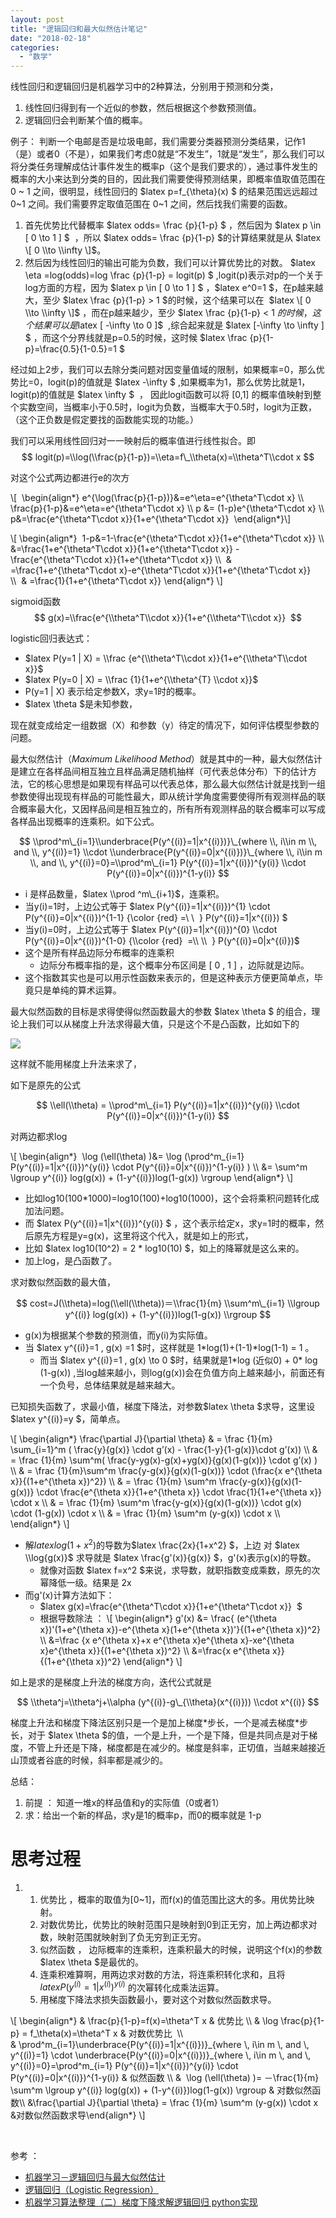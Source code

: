 ```yaml
---
layout: post
title: "逻辑回归和最大似然估计笔记"
date: "2018-02-18"
categories: 
  - "数学"
---
```


线性回归和逻辑回归是机器学习中的2种算法，分别用于预测和分类，

1. 线性回归得到有一个近似的参数，然后根据这个参数预测值。
2. 逻辑回归会判断某个值的概率。

例子： 判断一个电邮是否是垃圾电邮，我们需要分类器预测分类结果，记作1（是）或者0（不是），如果我们考虑0就是“不发生”，1就是“发生”，那么我们可以将分类任务理解成估计事件发生的概率p（这个是我们要求的），通过事件发生的概率的大小来达到分类的目的，因此我们需要使得预测结果，即概率值取值范围在 0 ~ 1 之间，很明显，线性回归的 $latex p=f\_{\\theta}(x) $ 的结果范围远远超过 0~1 之间。我们需要界定取值范围在 0~1 之间，然后找我们需要的函数。

1. 首先优势比代替概率 $latex odds= \\frac {p}{1-p} $ ，然后因为 $latex p \\in \[ 0 \\to 1 \] $  ，所以 $latex odds= \\frac {p}{1-p} $的计算结果就是从 $latex \[ 0 \\to \\infty \]$。
2. 然后因为线性回归的输出可能为负数，我们可以计算优势比的对数。 $latex \\eta =log(odds)=log \\frac {p}{1-p} = logit(p) $ ,logit(p)表示对p的一个关于log方面的方程，因为 $latex p \\in \[ 0 \\to 1 \] $ ，$latex e^0=1 $，在p越来越大，至少 $latex \\frac {p}{1-p} > 1 $的时候，这个结果可以在  $latex \[ 0 \\to \\infty \]$ ，而在p越来越少，至少 $latex \\frac {p}{1-p} < 1 $的时候，这个结果可以是$latex \[ -\\infty \\to 0 \]$  ,综合起来就是 $latex \[-\\infty \\to \\infty \] $ ，而这个分界线就是p=0.5的时候，这时候 $latex \\frac {p}{1-p}=\\frac{0.5}{1-0.5}=1 $

经过如上2步，我们可以去除分类问题对因变量值域的限制，如果概率=0，那么优势比=0，logit(p)的值就是 $latex -\\infty $ ,如果概率为1，那么优势比就是1，logit(p)的值就是 $latex \\infty $  ， 因此logit函数可以将 \[0,1\] 的概率值映射到整个实数空间，当概率小于0.5时，logit为负数，当概率大于0.5时，logit为正数，（这个正负数是假定要找的函数能实现的功能。）

我们可以采用线性回归对一一映射后的概率值进行线性拟合。即 $$ logit(p)=\\log(\\frac{p}{1-p})=\\eta=f\_\\theta(x)=\\theta^T\\cdot x $$

对这个公式两边都进行e的次方

\\\[  \\begin{align\*} e^{\\log(\\frac{p}{1-p})}&=e^\\eta=e^{\\theta^T\\cdot x} \\\\  \\frac{p}{1-p}&=e^\\eta=e^{\\theta^T\\cdot x} \\\\ p &= (1-p)e^{\\theta^T\\cdot x} \\\\ p&=\\frac{e^{\\theta^T\\cdot x}}{1+e^{\\theta^T\\cdot x}}  \\end{align\*}\\\]

\\\[ \\begin{align\*}  1-p&=1-\\frac{e^{\\theta^T\\cdot x}}{1+e^{\\theta^T\\cdot x}} \\\\ &=\\frac{1+e^{\\theta^T\\cdot x}}{1+e^{\\theta^T\\cdot x}} - \\frac{e^{\\theta^T\\cdot x}}{1+e^{\\theta^T\\cdot x}} \\\\  & =\\frac{1+e^{\\theta^T\\cdot x}-e^{\\theta^T\\cdot x}}{1+e^{\\theta^T\\cdot x}} \\\\  & =\\frac{1}{1+e^{\\theta^T\\cdot x}} \\end{align\*} \\\]

sigmoid函数 $$ g(x)=\\frac{e^{\\theta^T\\cdot x}}{1+e^{\\theta^T\\cdot x}}  $$

logistic回归表达式：

- $latex P(y=1 | X) = \\frac {e^{\\theta^T\\cdot x}}{1+e^{\\theta^T\\cdot x}}$
- $latex P(y=0 | X) = \\frac {1}{1+e^{\\theta^{T} \\cdot x}}$
- P(y=1 | X) 表示给定参数X，求y=1时的概率。
- $latex \\theta $是未知参数，

现在就变成给定一组数据（X）和参数（y）待定的情况下，如何评估模型参数的问题。

最大似然估计（_Maximum Likelihood Method_）就是其中的一种，最大似然估计是建立在各样品间相互独立且样品满足随机抽样（可代表总体分布）下的估计方法，它的核心思想是如果现有样品可以代表总体，那么最大似然估计就是找到一组参数使得出现现有样品的可能性最大，即从统计学角度需要使得所有观测样品的联合概率最大化，又因样品间是相互独立的，所有所有观测样品的联合概率可以写成各样品出现概率的连乘积。如下公式。

$$ \\prod^m\_{i=1}\\underbrace{P(y^{(i)}=1|x^{(i)})}\_{where \\, i\\in m \\, and \\, y^{(i)}=1} \\cdot \\underbrace{P(y^{(i)}=0|x^{(i)})}\_{where \\, i\\in m \\, and \\, y^{(i)}=0}=\\prod^m\_{i=1} P(y^{(i)}=1|x^{(i)})^{y(i)} \\cdot P(y^{(i)}=0|x^{(i)})^{1-y(i)} $$

- i 是样品数量，$latex \\prod ^m\_{i+1}$，连乘积。
- 当y(i)=1时，上边公式等于 $latex P(y^{(i)}=1|x^{(i)})^{1} \\cdot P(y^{(i)}=0|x^{(i)})^{1-1} {\\color {red} =\\ \\  } P(y^{(i)}=1|x^{(i)}) $
- 当y(i)=0时，上边公式等于 $latex P(y^{(i)}=1|x^{(i)})^{0} \\cdot P(y^{(i)}=0|x^{(i)})^{1-0} {\\color {red}  =\\ \\  } P(y^{(i)}=0|x^{(i)})$
- 这个是所有样品边际分布概率的连乘积
    - 边际分布概率指的是，这个概率分布区间是 \[ 0 , 1 \] ，边际就是边际。
- 这个指数其实也是可以用示性函数来表示的，但是这种表示方便更简单点，毕竟只是单纯的算术运算。

最大似然函数的目标是求得使得似然函数最大的参数 $latex \\theta $ 的组合，理论上我们可以从梯度上升法求得最大值，只是这个不是凸函数，比如如下的

[![](/assets/image/default/nonconvex.png)](http://127.0.0.1/wp-content/uploads/2018/02/nonconvex.png)

这样就不能用梯度上升法来求了，

如下是原先的公式

$$ \\ell(\\theta) = \\prod^m\_{i=1} P(y^{(i)}=1|x^{(i)})^{y(i)} \\cdot P(y^{(i)}=0|x^{(i)})^{1-y(i)} $$

对两边都求log

\\\[ \\begin{align\*}  \\log (\\ell(\\theta) )&= \\log (\\prod^m\_{i=1} P(y^{(i)}=1|x^{(i)})^{y(i)} \\cdot P(y^{(i)}=0|x^{(i)})^{1-y(i)} ) \\\\ &= \\sum^m \\lgroup y^{(i)} log(g(x)) + (1-y^{(i)})log(1-g(x)) \\rgroup \\end{align\*} \\\]

- 比如log10(100\*1000)=log10(100)+log10(1000)，这个会将乘积问题转化成加法问题。
- 而 $latex P(y^{(i)}=1|x^{(i)})^{y(i)} $ ，这个表示给定x，求y=1时的概率，然后原先方程是y=g(x)，这里将这个代入，就是如上的形式，
- 比如 $latex log10(10^2) = 2 \* log10(10) $，如上的降幂就是这么来的。
- 加上log，是凸函数了。

求对数似然函数的最大值，

$$ cost=J(\\theta)=log(\\ell(\\theta))＝\\frac{1}{m} \\sum^m\_{i=1} \\lgroup y^{(i)} log(g(x)) + (1-y^{(i)})log(1-g(x)) \\rgroup $$

- g(x)为根据某个参数的预测值，而y(i)为实际值。
- 当 $latex y^{(i)}=1 , g(x) =1 $时，这样就是 1\*log(1)+(1-1)\*log(1-1) = 1 。
    - 而当 $latex y^{(i)}=1 , g(x) \\to 0 $时，结果就是1\*log (近似0) + 0\* log (1-g(x)) ,当log越来越小，则log(g(x))会在负值方向上越来越小，前面还有一个负号，总体结果就是越来越大。

已知损失函数了，求最小值，梯度下降法，对参数$latex \\theta $求导，这里设 $latex y^{(i)}=y $，简单点。

\\\[ \\begin{align\*} \\frac{\\partial J}{\\partial \\theta} & = \\frac {1}{m} \\sum\_{i=1}^m ( \\frac{y}{g(x)} \\cdot g’(x) - \\frac{1-y}{1-g(x)}\\cdot g’(x)) \\\\ & = \\frac {1}{m} \\sum^m( \\frac{y-yg(x)-g(x)+yg(x)}{g(x)(1-g(x))} \\cdot g’(x) ) \\\\ & = \\frac {1}{m}\\sum^m \\frac{y-g(x)}{g(x)(1-g(x))} \\cdot (\\frac{x e^{\\theta x}}{(1+e^{\\theta x})^2}) \\\\ & = \\frac {1}{m} \\sum^m \\frac{y-g(x)}{g(x)(1-g(x))} \\cdot \\frac{e^{\\theta x}}{1+e^{\\theta x}} \\cdot \\frac{1}{1+e^{\\theta x}} \\cdot x \\\\ & = \\frac {1}{m} \\sum^m \\frac{y-g(x)}{g(x)(1-g(x))} \\cdot g(x) \\cdot (1-g(x)) \\cdot x \\\\ & = \\frac {1}{m} \\sum^m (y-g(x)) \\cdot x \\\\ \\end{align\*} \\\]

- 解$latex log(1+x^2)$的导数为$latex \\frac{2x}{1+x^2} $，上边 对 $latex \\log{g(x)}$ 求导就是 $latex \\frac{g'(x)}{g(x)} $，g'(x)表示g(x)的导数。
    - 就像对函数 $latex f=x^2 $来说，求导数，就职指数变成乘数，原先的次幂降低一级。结果是 2x
- 而g'(x)计算方法如下：
    - $latex g(x)=\\frac{e^{\\theta^T\\cdot x}}{1+e^{\\theta^T\\cdot x}}  $
    - 根据导数除法 ： \\\[ \\begin{align\*} g'(x) &= \\frac{ (e^{\\theta x})'(1+e^{\\theta x})-e^{\\theta x}(1+e^{\\theta x})'}{(1+e^{\\theta x})^2} \\\\ &=\\frac {x e^{\\theta x}+x e^{\\theta x}e^{\\theta x}-xe^{\\theta x}e^{\\theta x}}{(1+e^{\\theta x})^2} \\\\ &=\\frac{x e^{\\theta x}}{(1+e^{\\theta x})^2} \\end{align\*} \\\]

如上是求的是梯度上升法的梯度方向，迭代公式就是

$$ \\theta^j=\\theta^j+\\alpha (y^{(i)}-g\_{\\theta}(x^{(i)})) \\cdot x^{(i)} $$

梯度上升法和梯度下降法区别只是一个是加上梯度\*步长，一个是减去梯度\*步长，对于 $latex \\theta $的值，一个是上升，一个是下降，但是共同点是对于梯度，不管上升还是下降，梯度都是在减少的。梯度是斜率，正切值，当越来越接近山顶或者谷底的时候，斜率都是减少的。

总结：

1. 前提 ： 知道一堆x的样品值和y的实际值（0或者1）
2. 求：给出一个新的样品，求y是1的概率p，而0的概率就是 1-p

# 思考过程

1. 1. 优势比 ，概率的取值为\[0~1\]，而f(x)的值范围比这大的多。用优势比映射。
    2. 对数优势比，优势比的映射范围只是映射到0到正无穷，加上两边都求对数，映射范围就映射到了负无穷到正无穷。
    3. 似然函数 ， 边际概率的连乘积，连乘积最大的时候，说明这个f(x)的参数$latex \\theta $是最优的。
    4. 连乘积难算啊，用两边求对数的方法，将连乘积转化求和，且将 $latex P(y^{(i)}=1|x^{(i)})^{y(i)}$ 的次幂转化成乘法运算。
    5. 用梯度下降法求损失函数最小，要对这个对数似然函数求导。

\\\[ \\begin{align\*} & \\frac{p}{1-p}=f(x)=\\theta^T x & 优势比 \\\\ & \\log \\frac{p}{1-p} = f\_\\theta(x)=\\theta^T x & 对数优势比  \\\\ & \\prod^m\_{i=1}\\underbrace{P(y^{(i)}=1|x^{(i)})}\_{where \\, i\\in m \\, and \\, y^{(i)}=1} \\cdot \\underbrace{P(y^{(i)}=0|x^{(i)})}\_{where \\, i\\in m \\, and \\, y^{(i)}=0}=\\prod^m\_{i=1} P(y^{(i)}=1|x^{(i)})^{y(i)} \\cdot P(y^{(i)}=0|x^{(i)})^{1-y(i)} & 似然函数 \\\\ &  \\log (\\ell(\\theta) )= －\\frac{1}{m} \\sum^m \\lgroup y^{(i)} log(g(x)) + (1-y^{(i)})log(1-g(x)) \\rgroup & 对数似然函数\\\\ &\\frac{\\partial J}{\\partial \\theta} = \\frac {1}{m} \\sum^m (y-g(x)) \\cdot x &对数似然函数求导\\end{align\*} \\\]

 

参考 ：

- [机器学习－逻辑回归与最大似然估计](http://www.hanlongfei.com/%E6%9C%BA%E5%99%A8%E5%AD%A6%E4%B9%A0/2015/08/05/mle/)
- [逻辑回归（Logistic Regression）](http://www.cnblogs.com/BYRans/p/4713624.html)
- [机器学习算法整理（二）梯度下降求解逻辑回归 python实现](http://www.cnblogs.com/douzujun/p/8370993.html)
